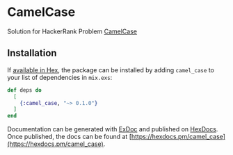 # CamelCase

Solution for HackerRank Problem [CamelCase](https://www.hackerrank.com/challenges/camelcase/problem)

## Installation

If [available in Hex](https://hex.pm/docs/publish), the package can be installed
by adding `camel_case` to your list of dependencies in `mix.exs`:

```elixir
def deps do
  [
    {:camel_case, "~> 0.1.0"}
  ]
end
```

Documentation can be generated with [ExDoc](https://github.com/elixir-lang/ex_doc)
and published on [HexDocs](https://hexdocs.pm). Once published, the docs can
be found at [https://hexdocs.pm/camel_case](https://hexdocs.pm/camel_case).

